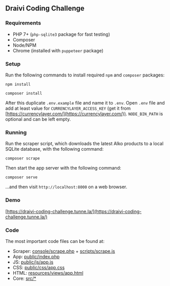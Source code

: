 ## Draivi Coding Challenge

### Requirements

- PHP 7+ (`php-sqlite3` package for fast testing)
- Composer
- Node/NPM
- Chrome (installed with `puppeteer` package)

### Setup

Run the following commands to install required `npm` and `composer` packages:

```
npm install
```

```
composer install
```

After this duplicate `.env.example` file and name it to `.env`. Open `.env` file and add at least value for `CURRENCYLAYER_ACCESS_KEY` (get it from [https://currencylayer.com/](https://currencylayer.com/)). `NODE_BIN_PATH` is optional and can be left empty.

### Running

Run the scraper script, which downloads the latest Alko 
products to a local SQLite database, with the following command:

```
composer scrape
```

Then start the app server with the following command:

```
composer serve
```

...and then visit `http://localhost:8000` on a web browser.

### Demo

[https://draivi-coding-challenge.tunne.la/](https://draivi-coding-challenge.tunne.la/)

### Code

The most important code files can be found at:

- Scraper: [console/scrape.php](https://github.com/tunnela/draivi-coding-challenge/blob/master/console/scrape.php) + [scripts/scrape.js](https://github.com/tunnela/draivi-coding-challenge/blob/master/scripts/scrape.js)
- App: [public/index.php](https://github.com/tunnela/draivi-coding-challenge/blob/master/public/index.php)
- JS: [public/js/app.js](https://github.com/tunnela/draivi-coding-challenge/blob/master/public/js/app.js)
- CSS: [public/css/app.css](https://github.com/tunnela/draivi-coding-challenge/blob/master/public/css/app.css)
- HTML: [resources/views/app.html](https://github.com/tunnela/draivi-coding-challenge/blob/master/resources/views/app.html)
- Core: [src/*](https://github.com/tunnela/draivi-coding-challenge/blob/master/src)

